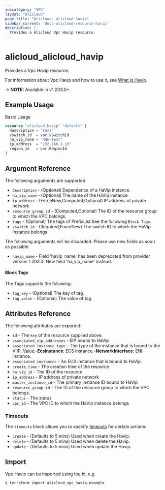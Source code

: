 ```yaml
---
subcategory: "VPC"
layout: "alicloud"
page_title: "Alicloud: alicloud_havip"
sidebar_current: "docs-alicloud-resource-havip"
description: |-
  Provides a Alicloud Vpc Havip resource.
---
```


# alicloud_alicloud_havip

Provides a Vpc Havip resource.

For information about Vpc Havip and how to use it, see [What is Havip](https://www.alibabacloud.com/help/en/).

-> **NOTE:** Available in v1.203.0+.

## Example Usage

Basic Usage

```terraform
resource "alicloud_havip" "default" {
  description = "test"
  vswitch_id  = var.VSwitchId
  ha_vip_name = "Rdk-test"
  ip_address  = "192.168.1.10"
  region_id   = var.RegionId
}
```

## Argument Reference

The following arguments are supported:
* `description` - (Optional) Dependence of a HaVip instance.
* `ha_vip_name` - (Optional) The name of the HaVip instance
* `ip_address` - (ForceNew,Computed,Optional) IP address of private network
* `resource_group_id` - (Computed,Optional) The ID of the resource group to which the VPC belongs.
* `tags` - (Optional) The tags of PrefixList.See the following `Block Tags`.
* `vswitch_id` - (Required,ForceNew) The switch ID to which the HaVip instance belongs

The following arguments will be discarded. Please use new fields as soon as possible:
* `havip_name` - Field 'havip_name' has been deprecated from provider version 1.203.0. New field 'ha_vip_name' instead.

#### Block Tags

The Tags supports the following:
* `tag_key` - (Optional) The key of tag.
* `tag_value` - (Optional) The value of tag.



## Attributes Reference

The following attributes are exported:
* `id` - The `key` of the resource supplied above.
* `associated_eip_addresses` - EIP bound to HaVip
* `associated_instance_type` - The type of the instance that is bound to the VIIP. Value:-**EcsInstance**: ECS instance.-**NetworkInterface**: ENI instance.
* `associated_instances` - An ECS instance that is bound to HaVip
* `create_time` - The creation time of the  resource
* `ha_vip_id` - The  ID of the resource
* `ip_address` - IP address of private network
* `master_instance_id` - The primary instance ID bound to HaVip
* `resource_group_id` - The ID of the resource group to which the VPC belongs.
* `status` - The status
* `vpc_id` - The VPC ID to which the HaVip instance belongs

### Timeouts

The `timeouts` block allows you to specify [timeouts](https://www.terraform.io/docs/configuration-0-11/resources.html#timeouts) for certain actions:
* `create` - (Defaults to 5 mins) Used when create the Havip.
* `delete` - (Defaults to 5 mins) Used when delete the Havip.
* `update` - (Defaults to 5 mins) Used when update the Havip.

## Import

Vpc Havip can be imported using the id, e.g.

```shell
$ terraform import alicloud_vpc_havip.example 
```